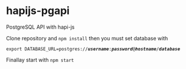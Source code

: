 # hapijs-pgapi
PostgreSQL API with hapi-js


Clone repository and `npm install` then you must set database with

`export DATABASE_URL=postgres://`_**`username`**_`:`_**`password`**_`@`_**`hostname`**_`/`_**`database`**_

Finallay start with `npm start`
